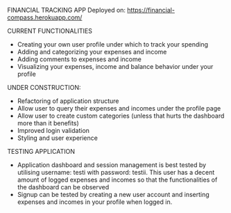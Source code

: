 FINANCIAL TRACKING APP
Deployed on:
https://financial-compass.herokuapp.com/

CURRENT FUNCTIONALITIES
- Creating your own user profile under which to track your spending 
- Adding and categorizing your expenses and income
- Adding comments to expenses and income
- Visualizing your expenses, income and balance behavior under your profile

UNDER CONSTRUCTION:
- Refactoring of application structure
- Allow user to query their expenses and incomes under the profile page
- Allow user to create custom categories (unless that hurts the dashboard more than it benefits)
- Improved login validation
- Styling and user experience

TESTING APPLICATION
- Application dashboard and session management is best tested by utilising username: testi with password: testii. This user has a decent amount of logged expenses and incomes so that the functionalities of the dashboard can be observed
- Signup can be tested by creating a new user account and inserting expenses and incomes in your profile when logged in.
